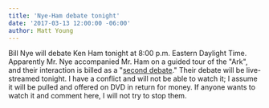 ```yaml
---
title: 'Nye-Ham debate tonight'
date: '2017-03-13 12:00:00 -06:00'
author: Matt Young
---
```


Bill Nye will debate Ken Ham tonight at 8:00 p.m. Eastern Daylight Time. Apparently Mr. Nye accompanied Mr. Ham on a guided tour of the "Ark", and their interaction is billed as a "<a href="https://answersingenesis.org/countering-the-culture/nye-ham-second-debate/">second debate</a>." Their debate will be live-streamed tonight. I have a conflict and will not be able to watch it; I assume it will be pulled and offered on DVD in return for money. If anyone wants to watch it and comment here, I will not try to stop them.
